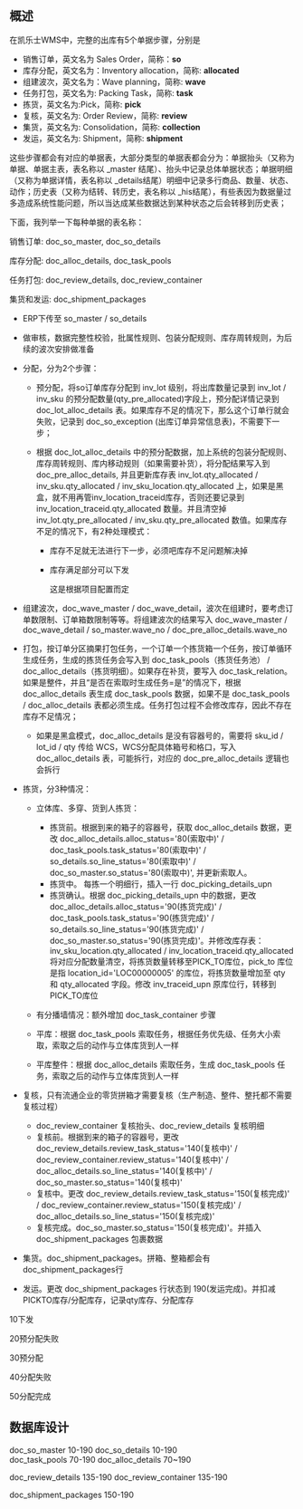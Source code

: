## 概述

在凯乐士WMS中，完整的出库有5个单据步骤，分别是

* 销售订单，英文名为 Sales Order，简称：**so**
* 库存分配，英文名为：Inventory allocation，简称: **allocated**
* 组建波次，英文名为：Wave planning，简称: **wave**
* 任务打包，英文名为: Packing Task，简称: **task**
* 拣货，英文名为:Pick，简称: **pick**
* 复核，英文名为: Order Review，简称: **review**
* 集货，英文名为: Consolidation，简称: **collection**
* 发运，英文名为: Shipment，简称: **shipment**

这些步骤都会有对应的单据表，大部分类型的单据表都会分为：单据抬头（又称为单据、单据主表，表名称以 _master 结尾）、抬头中记录总体单据状态；单据明细（又称为单据详情，表名称以 _details结尾）明细中记录多行商品、数量、状态、动作；历史表（又称为结转、转历史，表名称以 _his结尾），有些表因为数据量过多造成系统性能问题，所以当达成某些数据达到某种状态之后会转移到历史表；

下面，我列举一下每种单据的表名称：

销售订单: doc_so_master, doc_so_details

库存分配: <span data-type="text" style="font-family: var(--b3-font-family-protyle); font-size: var(--b3-font-size-editor); background-color: var(--b3-theme-background); color: var(--b3-theme-on-background);">doc_alloc_details</span>, <span data-type="text" style="font-family: var(--b3-font-family-protyle); font-size: var(--b3-font-size-editor); background-color: var(--b3-theme-background); color: var(--b3-theme-on-background);">doc_task_pools</span>

任务打包: doc_review_details, doc_review_container

集货和发运: doc_shipment_packages

* ERP下传至 so_master / so_details
* 做审核，数据完整性校验，批属性规则、包装分配规则、库存周转规则，为后续的波次安排做准备
* 分配，分为2个步骤：

    * 预分配，将so订单库存分配到 inv\_lot 级别，将出库数量记录到 inv\_lot / inv\_sku 的预分配数量(qty_pre_allocated)字段上，预分配详情记录到 doc_lot_alloc_details 表。如果库存不足的情况下，那么这个订单行就会失败，记录到 doc_so_exception (出库订单异常信息表)，不需要下一步；
    * 根据 doc_lot_alloc_details 中的预分配数据，加上系统的包装分配规则、库存周转规则、库内移动规则（如果需要补货），将分配结果写入到 doc_pre_alloc_details, 并且更新库存表 inv\_lot.qty_allocated / inv\_sku.qty_allocated / inv\_sku\_location.qty_allocated 上，如果是黑盒，就不用再管inv\_location\_traceid库存，否则还要记录到 inv\_location\_traceid.qty_allocated 数量。并且清空掉 inv\_lot.qty_pre_allocated / inv\_sku.qty_pre_allocated 数值。如果库存不足的情况下，有2种处理模式：

        * 库存不足就无法进行下一步，必须吧库存不足问题解决掉
        * 库存满足部分可以下发

          这是根据项目配置而定
* 组建波次，doc_wave_master / doc_wave_detail，波次在组建时，要考虑订单数限制、订单箱数限制等等。将组建波次的结果写入 doc_wave_master / doc_wave_detail / so_master.wave_no / doc_pre_alloc_details.wave_no
* 打包，按订单分区摘果打包任务，一个订单一个拣货箱一个任务，按订单循环生成任务，生成的拣货任务会写入到 doc_task_pools（拣货任务池） / doc_alloc_details（拣货明细）。如果存在补货，要写入 doc_task_relation。如果是整件，并且“是否在索取时生成任务=是”的情况下，根据 doc_alloc_details 表生成 doc_task_pools 数据，如果不是 doc_task_pools / doc_alloc_details 表都必须生成。任务打包过程不会修改库存，因此不存在库存不足情况；

    * 如果是黑盒模式，doc_alloc_details 是没有容器号的，需要将 sku_id / lot_id / qty 传给 WCS，WCS分配具体箱号和格口，写入 doc_alloc_details 表，可能拆行，对应的 doc_pre_alloc_details 逻辑也会拆行
* 拣货，分3种情况：

    * 立体库、多穿、货到人拣货：

        * 拣货前。根据到来的箱子的容器号，获取 doc_alloc_details 数据，更改 doc_alloc_details.alloc_status='80(索取中)' / doc_task_pools.task_status='80(索取中)' / so_details.so_line_status='80(索取中)' / doc_so_master.so_status='80(索取中)', 并更新索取人。
        * 拣货中。 每拣一个明细行，插入一行 doc_picking_details_upn
        * 拣货确认。根据 doc_picking_details_upn 中的数据，更改 doc_alloc_details.alloc_status='90(拣货完成)' / doc_task_pools.task_status='90(拣货完成)' / so_details.so_line_status='90(拣货完成)' / doc_so_master.so_status='90(拣货完成)'。并修改库存表：inv\_sku\_location.qty_allocated / inv\_location\_traceid.qty_allocated 将对应分配数量清空，将拣货数量转移至PICK_TO库位，pick_to 库位是指 location_id='LOC00000005' 的库位，将拣货数量增加至 qty 和 qty\_allocated 字段。修改 inv\_traceid\_upn 原库位行，转移到PICK_TO库位
    * 有分播墙情况：额外增加 doc_task_container 步骤
    * 平库：根据 doc_task_pools 索取任务，根据任务优先级、任务大小索取，索取之后的动作与立体库货到人一样
    * 平库整件：根据 doc_alloc_details 索取任务，生成 doc_task_pools 任务，索取之后的动作与立体库货到人一样
* 复核，只有流通企业的零货拼箱才需要复核（生产制造、整件、整托都不需要复核过程）

    * doc_review_container 复核抬头、doc_review_details 复核明细
    * 复核前。根据到来的箱子的容器号，更改 doc_review_details.review_task_status='140(复核中)' / doc_review_container.review_status='140(复核中)' / doc_alloc_details.so_line_status='140(复核中)' / doc_so_master.so_status='140(复核中)'
    * 复核中。更改 doc_review_details.review_task_status='150(复核完成)' / doc_review_container.review_status='150(复核完成)' / doc_alloc_details.so_line_status='150(复核完成)'
    * 复核完成。doc_so_master.so_status='150(复核完成)'。并插入 doc_shipment_packages 包裹数据
* 集货。doc_shipment_packages。拼箱、整箱都会有doc_shipment_packages行
* 发运。更改 doc_shipment_packages 行状态到 190(发运完成)。并扣减PICKTO库存/分配库存，记录qty库存、分配库存


10下发

20预分配失败

30预分配

40分配失败

50分配完成


## 数据库设计

doc_so_master 10-190
doc_so_details 10-190<br /><span data-type="text" style="font-family: var(--b3-font-family-protyle); font-size: var(--b3-font-size-editor); background-color: var(--b3-theme-background); color: var(--b3-theme-on-background);">doc_task_pools 70-190</span>
<span data-type="text" style="font-family: var(--b3-font-family-protyle); font-size: var(--b3-font-size-editor); background-color: var(--b3-theme-background); color: var(--b3-theme-on-background);">doc_alloc_details 70~190</span>

doc_review_details 135-190
doc_review_container 135-190

doc_shipment_packages 150-190